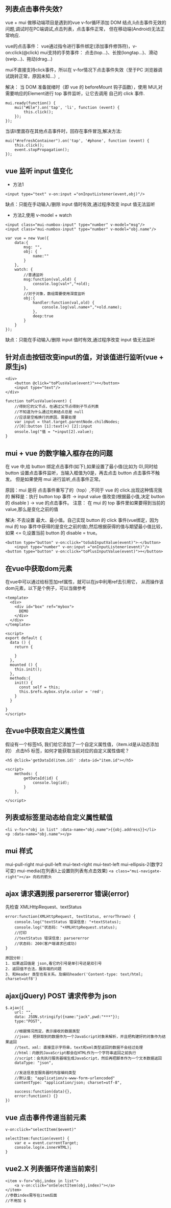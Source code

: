 ## 列表点击事件失效?

vue + mui 做移动端项目是遇到的vue v-for循环添加 DOM 结点,li点击事件无效的问题,调试时在PC端调试,点击列表，点击事件正常，
但在移动端(Android)无法正常响应.

vue的点击事件：
vue通过指令进行事件绑定(添加事件修饰符)，v-on:click(@click)
mui支持的手势事件：
点击(top...)、长按(longtap...)、滑动(swip...)、拖动(drag...)

mui不直接支持click事件，所以在 v-for情况下点击事件失效（至于PC 浏览器调试跳转正常，原因未知...）,

解决：
当 DOM 准备就绪时（即 vue 的 beforeMount 钩子函数），使用 MUI,对需要响应的Element进行 top 事件监听，让它去调用
自己的 click 事件.

```
mui.ready(function() {
	mui("#Ele").on('tap', 'li', function (event) {
		this.click();
	});
});

```

当该li里面存在其他点击事件时，回存在事件冒泡,解决方法:

```
mui("#refreshContainer").on('tap', '#phone', function (event) {
	this.click();
	event.stopPropagation();
});

```

## vue 监听 input 值变化

* 方法1
```
<input type="text" v-on:input ="onInputListener(event,obj)"/>
```
缺点：只能在手动输入/删除 input 值时有效,通过程序改变 input 值无法监听

* 方法2,使用 v-model + watch

```
<input class="mui-numbox-input" type="number" v-model="msg"/>
<input class="mui-numbox-input" type="number" v-model="obj.name"/>

var vue = new Vue({
	data:{
		msg: "",
		obj: {
			name:""
		}
	},
	watch: {
		//普通监听
		msg:function(val,old) {
			console.log(val+","+old);
		},
		//对于对象，数组需要使用深度监听
		obj:{
			handler:function(val,old) {
				console.log(val.name+","+old.name);
			},
			deep:true
		}
	}
});
```
缺点：只能在手动输入/删除 input 值时有效,通过程序改变 input 值无法监听

## 针对点击按钮改变input的值，对该值进行监听(vue + 原生js)

```
<div>
	<button @click="toPlusValue(event)">+</button>
	<input type="text"/>
</div>

function toPlusValue(event) {
	//得到它的父节点，在通过父节点得到子节点列表
	//不知道为什么通过兄弟结点总是 null
	//应该是空格换行的原因，需要处理
	var input = that.target.parentNode.childNodes;
	//[0]:button [1]:text(+) [2]:input
	onsole.log("值 = "+input[2].value);
}
```

## mui + vue 的数字输入框存在的问题

在 vue 中,给 button 绑定点击事件(如下),如果设置了最小值(比如为 0),同时给 
button 设置点击事件监听，当输入框值为0是，再去点击 button 点击事件不触发。
但是如果使用 mui 进行监听,点击事件正常。

原因：mui 是将 点击事件重写了的（top）,不同于 vue 的 click.出现这种情况我的
解释是：执行 button top 事件 -> input value 值改变(根据最小值,决定 button
的 disable ) -> vue 的点击事件。
注意： 在 mui 的 top 事件里如果要得到当前的 value,那么是变化之前的值

解决: 不去设置 最大、最小值。自己实现 button 的 click 事件(vue绑定，因为 mui
的 top 事件中获得的是变化之前的值),然后根据获得的值与期望最小值比较，如果
<= 0,设置当前 button 的 disable = true。

```
<button type="button" v-on:click="toSubInputValue(event)">-</button>
	<input type="number" v-on:input ="onInputListener(event)"/>
<button type="button" v-on:click="toPlusInputValue(event)">+</button>
```

## 在vue中获取dom元素

在vue中可以通过给标签加ref属性，就可以在js中利用ref去引用它，
从而操作该dom元素，以下是个例子，可以当做参考

```
<template>  
  <div>  
    <div id="box" ref="mybox">  
      DEMO  
    </div>  
  </div>  
</template>  
  
<script>  
export default {  
  data () {  
    return {  
        
    }  
  },  
  mounted () {  
    this.init();  
  },  
  methods:{  
    init() {  
      const self = this;  
      this.$refs.mybox.style.color = 'red';  
    }  
  }  
  
}  
</script> 
```

## 在vue中获取自定义属性值

假设有一个标签h5, 我们给它添加了一个自定义属性值，（item.id是从动态添加的）
点击h5 标签，如何才能获取当前对应的自定义属性值呢？
```
<h5 @click='getDataId(item.id)' :data-id="item.id"></h5>

<script>
    methods: {
		getDataId(id) {
            console.log(id);
        }
    },
    
</script>
```

## 列表或标签里动态给自定义属性赋值
```
<li v-for="obj in list" :data-name="obj.name">{{obj.address}}</li>
<p :data-name="obj.name"></p>
```

## mui 样式

mui-pull-right mui-pull-left mui-text-right mui-text-left mui-ellipsis-2(数字2可变)
mui-media(在列表li上设置则列表有点击效果)
`<a class="mui-navigate-right"></a> 向右的箭头`

## ajax 请求遇到报 parsererror 错误(error)

先检查 XMLHttpRequest、textStatus
```
error:function(XMLHttpRequest, textStatus, errorThrown) {
	console.log("textStatus 错误信息: "+textStatus);
	console.log("状态码: "+XMLHttpRequest.status);
	//打印
	//textStatus 错误信息: parsererror
	//状态码: 200(客户端请求已成功)
}

原因分析：
1. 如果返回值是 json,看它的引号是单引号还是双引号
2. 返回值不合法，服务端的问题
3. 和Header 类型也有关系。及编码header('Content-type: text/html; charset=utf8')

```

## ajax(jQuery) POST 请求传参为 json
```
$.ajax({
	url: "",
	data: JSON.stringify({name:"jack",pwd:"***"});
	type:"POST",
	
	//根据情况而定，表示接收的数据类型
	//json: 把获取到的数据作为一个JavaScript对象来解析，并且把构建好的对象作为结果返回
	//text、xml: 直接显示字符串，text和xml类型返回的数据不会经过处理
	//html：内嵌的JavaScript都会在HTML作为一个字符串返回之前执行
	//script：会先执行服务器端生成JavaScript，然后再把脚本作为一个文本数据返回
	dataType: "json", 
	
	//发送信息至服务器时内容编码类型
	//默认值: "application/x-www-form-urlencoded"
	contentType: "application/json; charset=utf-8",
	
	success:function(data){},
	error:function() {}
})
```

## vue 点击事件传递当前元素
```
v-on:click="selectItem($event)"

selectItem:function(event) {
	var e = event.currentTarget;
	console.log(e.innerHTML);
}
```

## vue2.X 列表循环传递当前索引
```
<item v-for="obj,index in list">
	<a v-on:click="onSelectItem(obj,index)"></a>
</item>
//参数index需写在item后面
//不用加 $
```